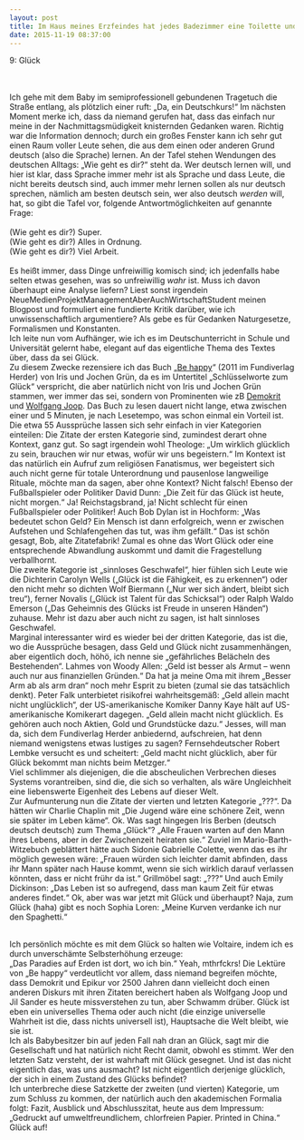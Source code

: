 ```yaml
---
layout: post
title: Im Haus meines Erzfeindes hat jedes Badezimmer eine Toilette und ein Pissoir
date: 2015-11-19 08:37:00
---
```



9: Glück<br><br><br>

Ich gehe mit dem Baby im semiprofessionell gebundenen Tragetuch die Straße entlang, als plötzlich einer ruft: „Da, ein Deutschkurs!“ Im nächsten Moment merke ich, dass da niemand gerufen hat, dass das einfach nur meine in der Nachmittagsmüdigkeit knisternden Gedanken waren. Richtig war die Information dennoch; durch ein großes Fenster kann ich sehr gut einen Raum voller Leute sehen, die aus dem einen oder anderen Grund deutsch (also die Sprache) lernen. An der Tafel stehen Wendungen des deutschen Alltags: „Wie geht es dir?“ steht da. Wer deutsch lernen will, und hier ist klar, dass Sprache immer mehr ist als Sprache und dass Leute, die nicht bereits deutsch sind, auch immer mehr lernen sollen als nur deutsch sprechen, nämlich am besten deutsch sein, wer also deutsch *werden* will, hat, so gibt die Tafel vor, folgende Antwortmöglichkeiten auf genannte Frage:<br><br>
(Wie geht es dir?) Super.<br>
(Wie geht es dir?) Alles in Ordnung.<br>
(Wie geht es dir?) Viel Arbeit.<br><br>
Es heißt immer, dass Dinge unfreiwillig komisch sind; ich jedenfalls habe selten etwas gesehen, was so unfreiwillig *wahr* ist. Muss ich davon überhaupt eine Analyse liefern? Liest sonst irgendein NeueMedienProjektManagementAberAuchWirtschaftStudent meinen Blogpost und formuliert eine fundierte Kritik darüber, wie ich unwissenschaftlich argumentiere? Als gebe es für Gedanken Naturgesetze, Formalismen und Konstanten.<br>Ich leite nun vom Aufhänger, wie ich es im Deutschunterricht in Schule und Universität gelernt habe, elegant auf das eigentliche Thema des Textes über, dass da sei Glück.<br>
Zu diesem Zwecke rezensiere ich das Buch „[Be happy](http://www.amazon.com/be-happy-jochen-gr%C3%83%C2%BCn-iris/dp/3451304244)“ (2011 im Fundiverlag Herder) von Iris und Jochen Grün, da es im Untertitel „Schlüsselworte zum Glück“ verspricht, die aber natürlich nicht von Iris und Jochen Grün stammen, wer immer das sei, sondern von Prominenten wie zB [Demokrit](https://de.wikipedia.org/wiki/Demokrit#/media/File:Coypel_Democritus.jpg) und [Wolfgang Joop](https://de.wikipedia.org/wiki/Wolfgang_Joop#/media/File:Wolfgang_Joop_im_Schwuz_am_17-Mar-2015_arte_1.jpg). 
Das Buch zu lesen dauert nicht lange, etwa zwischen einer und 5 Minuten, je nach Lesetempo, was schon einmal ein Vorteil ist. Die etwa 55 Aussprüche lassen sich sehr einfach in vier Kategorien einteilen: Die Zitate der ersten Kategorie sind, zumindest derart ohne Kontext, ganz gut. So sagt irgendein wohl Theologe: „Um wirklich glücklich zu sein, brauchen wir nur etwas, wofür wir uns begeistern.“ Im Kontext ist das natürlich ein Aufruf zum religiösen Fanatismus, wer begeistert sich auch nicht gerne für totale Unterordnung und pausenlose langweilige Rituale, möchte man da sagen, aber ohne Kontext? Nicht falsch! Ebenso der Fußballspieler oder Politiker David Dunn: „Die Zeit für das Glück ist heute, nicht morgen.“ Ja! Reichstagsbrand, ja! Nicht schlecht für einen Fußballspieler oder Politiker! Auch Bob Dylan ist in Hochform: „Was bedeutet schon Geld? Ein Mensch ist dann erfolgreich, wenn er zwischen Aufstehen und Schlafengehen das tut, was ihm gefällt.“ Das ist schön gesagt, Bob, alte Zitatefabrik! Zumal es ohne das Wort Glück oder eine entsprechende Abwandlung auskommt und damit die Fragestellung verballhornt. <br>
Die zweite Kategorie ist „sinnloses Geschwafel“, hier fühlen sich Leute wie die Dichterin Carolyn Wells („Glück ist die Fähigkeit, es zu erkennen“) oder den nicht mehr so dichten Wolf Biermann („Nur wer sich ändert, bleibt sich treu“), ferner Novalis („Glück ist Talent für das Schicksal“) oder Ralph Waldo Emerson („Das Geheimnis des Glücks ist Freude in unseren Händen“) zuhause. Mehr ist dazu aber auch nicht zu sagen, ist halt sinnloses Geschwafel.<br>
Marginal interessanter wird es wieder bei der dritten Kategorie, das ist die, wo die Aussprüche besagen, dass Geld und Glück nicht zusammenhängen, aber eigentlich doch, höhö, ich nenne sie „gefährliches Belächeln des Bestehenden“. Lahmes von Woody Allen: „Geld ist besser als Armut – wenn auch nur aus finanziellen Gründen.“ Da hat ja meine Oma mit ihrem „Besser Arm ab als arm dran“ noch mehr Esprit zu bieten (zumal sie das tatsächlich denkt). Peter Falk unterbietet risikofrei wahrheitsgemäß: „Geld allein macht nicht unglücklich“, der US-amerikanische Komiker Danny Kaye hält auf US-amerikanische Komikerart dagegen. „Geld allein macht nicht glücklich. Es gehören auch noch Aktien, Gold und Grundstücke dazu.“ Jesses, will man da, sich dem Fundiverlag Herder anbiedernd, aufschreien, hat denn niemand wenigstens etwas lustiges zu sagen? Fernsehdeutscher Robert Lembke versucht es und scheitert: „Geld macht nicht glücklich, aber für Glück bekommt man nichts beim Metzger.“<br> Viel schlimmer als diejenigen, die die abscheulichen Verbrechen dieses Systems vorantreiben, sind die, die sich so verhalten, als wäre Ungleichheit eine liebenswerte Eigenheit des Lebens auf dieser Welt.<br>
Zur Aufmunterung nun die Zitate der vierten und letzten Kategorie „???“. Da hätten wir Charlie Chaplin mit „Die Jugend wäre eine schönere Zeit, wenn sie später im Leben käme“. Ok. Was sagt hingegen Iris Berben (deutsch deutsch deutsch) zum Thema „Glück“? „Alle Frauen warten auf den Mann ihres Lebens, aber in der Zwischenzeit heiraten sie.“ Zuviel im Mario-Barth-Witzebuch geblättert hätte auch Sidonie Gabrielle Colette, wenn das es ihr möglich gewesen wäre: „Frauen würden sich leichter damit abfinden, dass ihr Mann später nach Hause kommt, wenn sie sich wirklich darauf verlassen könnten, dass er nicht frühr da ist.“ Grillmöbel sagt: „???“ Und auch Emily Dickinson: „Das Leben ist so aufregend, dass man kaum Zeit für etwas anderes findet.“ Ok, aber was war jetzt mit Glück und überhaupt? Naja, zum Glück (haha) gibt es noch Sophia Loren: „Meine Kurven verdanke ich nur den Spaghetti.“<br><br>

Ich persönlich möchte es mit dem Glück so halten wie Voltaire, indem ich es durch unverschämte Selbsterhöhung erzeuge:<br>
„Das Paradies auf Erden ist dort, wo ich bin.“ Yeah, mthrfckrs!
Die Lektüre von „Be happy“ verdeutlicht vor allem, dass niemand begreifen möchte, dass Demokrit und Epikur vor 2500 Jahren dann vielleicht doch einen anderen Diskurs mit ihren Zitaten bereichert haben als Wolfgang Joop und Jil Sander es heute missverstehen zu tun, aber Schwamm drüber. Glück ist eben ein universelles Thema oder auch nicht (die einzige universelle Wahrheit ist die, dass nichts universell ist), Hauptsache die Welt bleibt, wie sie ist.<br>
Ich als Babybesitzer bin auf jeden Fall nah dran an Glück, sagt mir die Gesellschaft und hat natürlich nicht Recht damit, obwohl es stimmt. Wer den letzten Satz versteht, der ist wahrhaft mit Glück gesegnet. Und ist das nicht eigentlich das, was uns ausmacht? Ist nicht eigentlich derjenige glücklich, der sich in einem Zustand des Glücks befindet?<br>
Ich unterbreche diese Satzkette der zweiten (und vierten) Kategorie, um zum Schluss zu kommen, der natürlich auch den akademischen Formalia folgt: Fazit, Ausblick und Abschlusszitat, heute aus dem Impressum: „Gedruckt auf umweltfreundlichem, chlorfreien Papier. Printed in China.“ Glück auf!
